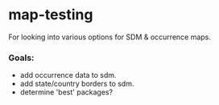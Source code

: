 # map-testing
For looking into various options for SDM &amp; occurrence maps.

### Goals:

* add occurrence data to sdm. 
* add state/country borders to sdm.  
* determine 'best' packages? 

